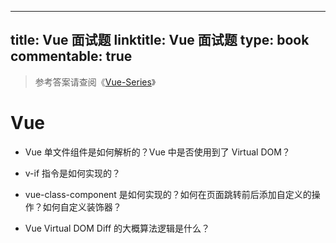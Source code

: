 
---
title: Vue 面试题
linktitle: Vue 面试题
type: book
commentable: true
---

> 参考答案请查阅《[Vue-Series](https://github.com/wx-chevalier/Vue-Series?q=)》

# Vue

- Vue 单文件组件是如何解析的？Vue 中是否使用到了 Virtual DOM？

- v-if 指令是如何实现的？

- vue-class-component 是如何实现的？如何在页面跳转前后添加自定义的操作？如何自定义装饰器？

- Vue Virtual DOM Diff 的大概算法逻辑是什么？

    